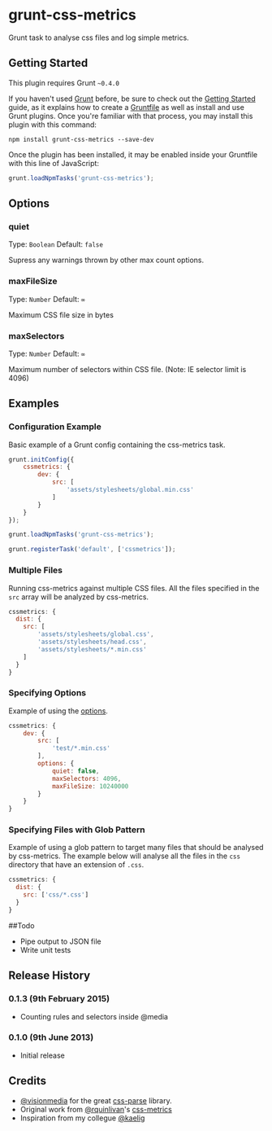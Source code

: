 grunt-css-metrics
=================

Grunt task to analyse css files and log simple metrics.

## Getting Started

This plugin requires Grunt `~0.4.0`

If you haven't used [Grunt](http://gruntjs.com/) before, be sure to check out the [Getting Started](http://gruntjs.com/getting-started) guide, as it explains how to create a [Gruntfile](http://gruntjs.com/sample-gruntfile) as well as install and use Grunt plugins. Once you're familiar with that process, you may install this plugin with this command:

```shell
npm install grunt-css-metrics --save-dev
```

Once the plugin has been installed, it may be enabled inside your Gruntfile with this line of JavaScript:

```js
grunt.loadNpmTasks('grunt-css-metrics');
```
## Options

### quiet

Type: `Boolean`
Default: `false`

Supress any warnings thrown by other max count options.

### maxFileSize

Type: `Number`
Default: `∞`

Maximum CSS file size in bytes

### maxSelectors

Type: `Number`
Default: `∞`

Maximum number of selectors within CSS file. (Note: IE selector limit is 4096)

## Examples

### Configuration Example

Basic example of a Grunt config containing the css-metrics task.
```js
grunt.initConfig({
    cssmetrics: {
        dev: {
            src: [
                'assets/stylesheets/global.min.css'
            ]
        }
    }
});

grunt.loadNpmTasks('grunt-css-metrics');

grunt.registerTask('default', ['cssmetrics']);
```

### Multiple Files

Running css-metrics against multiple CSS files. All the files specified in the `src` array will be analyzed by css-metrics.
```js
cssmetrics: {
  dist: {
    src: [
        'assets/stylesheets/global.css',
        'assets/stylesheets/head.css',
        'assets/stylesheets/*.min.css'
    ]
  }
}
```

### Specifying Options

Example of using the [options](https://github.com/phamann/grunt-css-metrics#options).

```js
cssmetrics: {
    dev: {
        src: [
            'test/*.min.css'
        ],
        options: {
            quiet: false,
            maxSelectors: 4096,
            maxFileSize: 10240000
        }
    }
}
```

### Specifying Files with Glob Pattern

Example of using a glob pattern to target many files that should be analysed by css-metrics. The example below will analyse all the files in the `css` directory that have an extension of `.css`.

```js
cssmetrics: {
  dist: {
    src: ['css/*.css']
  }
}
```

##Todo

* Pipe output to JSON file
* Write unit tests

## Release History

### 0.1.3 (9th February 2015)

* Counting rules and selectors inside @media

### 0.1.0 (9th June 2013)

* Initial release

## Credits

* [@visionmedia](https://github.com/visionmedia) for the great [css-parse](https://github.com/visionmedia/css-parse) library.
* Original work from [@rquinlivan](https://github.com/rquinlivan)'s [css-metrics](https://github.com/rquinlivan/css-metrics)
* Inspiration from my collegue [@kaelig](https://github.com/kaelig)
